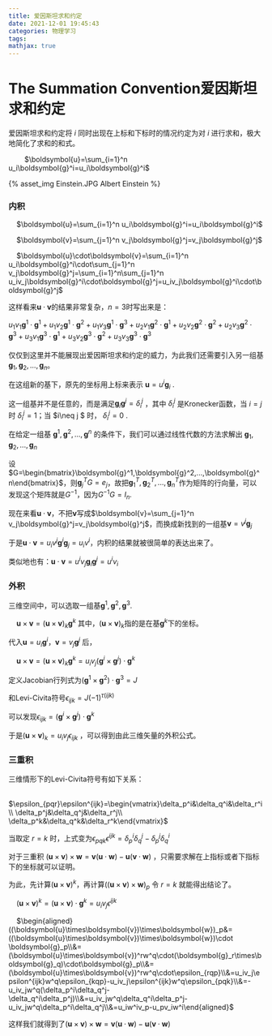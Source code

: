 ```yaml
---
title: 爱因斯坦求和约定
date: 2021-12-01 19:45:43
categories: 物理学习
tags:
mathjax: true
---
```

# The Summation Convention爱因斯坦求和约定

爱因斯坦求和约定将 $i$ 同时出现在上标和下标时的情况约定为对 $i$ 进行求和，极大地简化了求和的和式。

​        $\boldsymbol{u}=\sum_{i=1}^n u_i\boldsymbol{g}^i=u_i\boldsymbol{g}^i$


{% asset_img Einstein.JPG Albert Einstein %}


### 内积

​    $\boldsymbol{u}=\sum_{i=1}^n u_i\boldsymbol{g}^i=u_i\boldsymbol{g}^i$

​    $\boldsymbol{v}=\sum_{j=1}^n v_j\boldsymbol{g}^j=v_j\boldsymbol{g}^j$

​    $\boldsymbol{u}\cdot\boldsymbol{v}=\sum_{i=1}^n u_i\boldsymbol{g}^i\cdot\sum_{j=1}^n v_j\boldsymbol{g}^j=\sum_{i=1}^n\sum_{j=1}^n u_iv_j\boldsymbol{g}^i\cdot\boldsymbol{g}^j=u_iv_j\boldsymbol{g}^i\cdot\boldsymbol{g}^j$

这样看来$\boldsymbol{u}\cdot\boldsymbol{v}$的结果非常复杂，$n=3$时写出来是：

$u_1v_1\boldsymbol{g}^1\cdot\boldsymbol{g}^1+u_1v_2\boldsymbol{g}^1\cdot\boldsymbol{g}^2+u_1v_3\boldsymbol{g}^1\cdot\boldsymbol{g}^3+u_2v_1\boldsymbol{g}^2\cdot\boldsymbol{g}^1+u_2v_2\boldsymbol{g}^2\cdot\boldsymbol{g}^2+u_2v_3\boldsymbol{g}^2\cdot\boldsymbol{g}^3+u_3v_1\boldsymbol{g}^3\cdot\boldsymbol{g}^1+u_3v_2\boldsymbol{g}^3\cdot\boldsymbol{g}^2+u_3v_3\boldsymbol{g}^3\cdot\boldsymbol{g}^3$

仅仅到这里并不能展现出爱因斯坦求和约定的威力，为此我们还需要引入另一组基$\boldsymbol{g}_1,\boldsymbol{g}_2,...,\boldsymbol{g}_n$。

在这组新的基下，原先的坐标用上标来表示 $\boldsymbol{u}=u^i\boldsymbol{g}_i$ .

这一组基并不是任意的，而是满足$\boldsymbol{g}_i\boldsymbol{g}^j=\delta_i^j$ ，其中 $\delta_i^j$ 是Kronecker函数，当 $i=j$ 时 $\delta_i^j=1$；当 $i\neq j $ 时， $\delta_i^j=0$ .

在给定一组基 $\boldsymbol{g}^1,\boldsymbol{g}^2,...,\boldsymbol{g}^n$ 的条件下，我们可以通过线性代数的方法求解出 $\boldsymbol{g}_1,\boldsymbol{g}_2,...,\boldsymbol{g}_n$

设 $G=\begin{bmatrix}\boldsymbol{g}^1,\boldsymbol{g}^2,...,\boldsymbol{g}^n\end{bmatrix}$，则$\boldsymbol{g}_j^TG=e_j$，故把$\boldsymbol{g}_1^T,\boldsymbol{g}_2^T,...,\boldsymbol{g}_n^T$作为矩阵的行向量，可以发现这个矩阵就是$G^{-1}$，因为$G^{-1}G=I_n$.

现在来看$\boldsymbol{u}\cdot\boldsymbol{v}$，不把$\boldsymbol{v}$写成$\boldsymbol{v}=\sum_{j=1}^n v_j\boldsymbol{g}^j=v_j\boldsymbol{g}^j$，而换成新找到的一组基$\boldsymbol{v} =v^j\boldsymbol{g}_j$

于是$\boldsymbol{u}\cdot\boldsymbol{v}=u_iv^j\boldsymbol{g}^i\boldsymbol{g}_j=u_iv^i$，内积的结果就被很简单的表达出来了。

类似地也有：$\boldsymbol{u}\cdot\boldsymbol{v}=u^iv_j\boldsymbol{g}_i\boldsymbol{g}^j=u^iv_i$

### 外积

三维空间中，可以选取一组基$\boldsymbol{g}^1,\boldsymbol{g}^2,\boldsymbol{g}^3$.

​    $\boldsymbol{u}\times\boldsymbol{v}=(\boldsymbol{u}\times\boldsymbol{v})_k\boldsymbol{g}^k$ 其中，$(\boldsymbol{u}\times\boldsymbol{v})_k$指的是在基$\boldsymbol{g}^k$下的坐标。

代入$\boldsymbol{u}=u_i\boldsymbol{g}^i，\boldsymbol{v}=v_j\boldsymbol{g}^j$ 后，

​    $\boldsymbol{u}\times\boldsymbol{v}=(\boldsymbol{u}\times\boldsymbol{v})_k\boldsymbol{g}^k=u_iv_j(\boldsymbol{g}^i\times\boldsymbol{g}^j)\cdot\boldsymbol{g}^k$ 

定义Jacobian行列式为$(\boldsymbol{g}^1\times\boldsymbol{g}^2)\cdot\boldsymbol{g}^3=J$

和Levi-Civita符号$\epsilon_{ijk}=J(-1)^{\tau(ijk)}$

可以发现$\epsilon_{ijk}=(\boldsymbol{g}^i \times\boldsymbol{g}^j)\cdot\boldsymbol{g}^k$

于是$(\boldsymbol{u}\times\boldsymbol{v})_k=u_iv_j\epsilon_{ijk}$ ，可以得到由此三维矢量的外积公式。

### 三重积

三维情形下的Levi-Civita符号有如下关系：

​    $\epsilon_{pqr}\epsilon^{ijk}=\begin{vmatrix}\delta_p^i&\delta_q^i&\delta_r^i\\ \delta_p^j&\delta_q^j&\delta_r^j\\ \delta_p^k&\delta_q^k&\delta_r^k\end{vmatrix}$

当取定 $r=k$ 时，上式变为$\epsilon_{pqk}\epsilon^{ijk}=\delta_p^i\delta_q^j-\delta_p^j\delta_q^i$

对于三重积 $(\boldsymbol{u}\times\boldsymbol{v})\times\boldsymbol{w}=\boldsymbol{v}(\boldsymbol{u}\cdot\boldsymbol{w})-\boldsymbol{u}(\boldsymbol{v}\cdot\boldsymbol{w})$ ，只需要求解在上指标或者下指标下的坐标就可以证明。

为此，先计算$(\boldsymbol{u}\times\boldsymbol{v})^{k}$，再计算$((\boldsymbol{u}\times\boldsymbol{v})\times\boldsymbol{w})_p$ 令 $r=k$ 就能得出结论了。

​    $(\boldsymbol{u}\times\boldsymbol{v})^{k}=(\boldsymbol{u}\times\boldsymbol{v})\cdot\boldsymbol{g}^k=u_iv_j\epsilon^{ijk}$

​    $\begin{aligned}((\boldsymbol{u}\times\boldsymbol{v})\times\boldsymbol{w})_p&=((\boldsymbol{u}\times\boldsymbol{v})\times\boldsymbol{w})\cdot \boldsymbol{g}_p\\&=(\boldsymbol{u}\times\boldsymbol{v})^rw^q\cdot(\boldsymbol{g}_r\times\boldsymbol{g}_q)\cdot\boldsymbol{g}_p\\&=(\boldsymbol{u}\times\boldsymbol{v})^rw^q\cdot\epsilon_{rqp}\\&=u_iv_j\epsilon^{ijk}w^q\epsilon_{kqp}-u_iv_j\epsilon^{ijk}w^q\epsilon_{pqk}\\&=-u_iv_jw^q(\delta_p^i\delta_q^j-\delta_q^i\delta_p^j)\\&=u_iv_jw^q\delta_q^i\delta_p^j-u_iv_jw^q\delta_p^i\delta_q^j\\&=u_iw^iv_p-u_pv_iw^i\end{aligned}$

这样我们就得到了$(\boldsymbol{u}\times\boldsymbol{v})\times\boldsymbol{w}=\boldsymbol{v}(\boldsymbol{u}\cdot\boldsymbol{w})-\boldsymbol{u}(\boldsymbol{v}\cdot\boldsymbol{w})$
